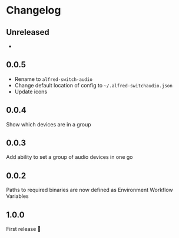 # Changelog

## Unreleased

- 

## 0.0.5

- Rename to `alfred-switch-audio`
- Change default location of config to `~/.alfred-switchaudio.json`
- Update icons

## 0.0.4

Show which devices are in a group

## 0.0.3

Add ability to set a group of audio devices in one go

## 0.0.2

Paths to required binaries are now defined as Environment Workflow Variables

## 1.0.0

First release 🎉
